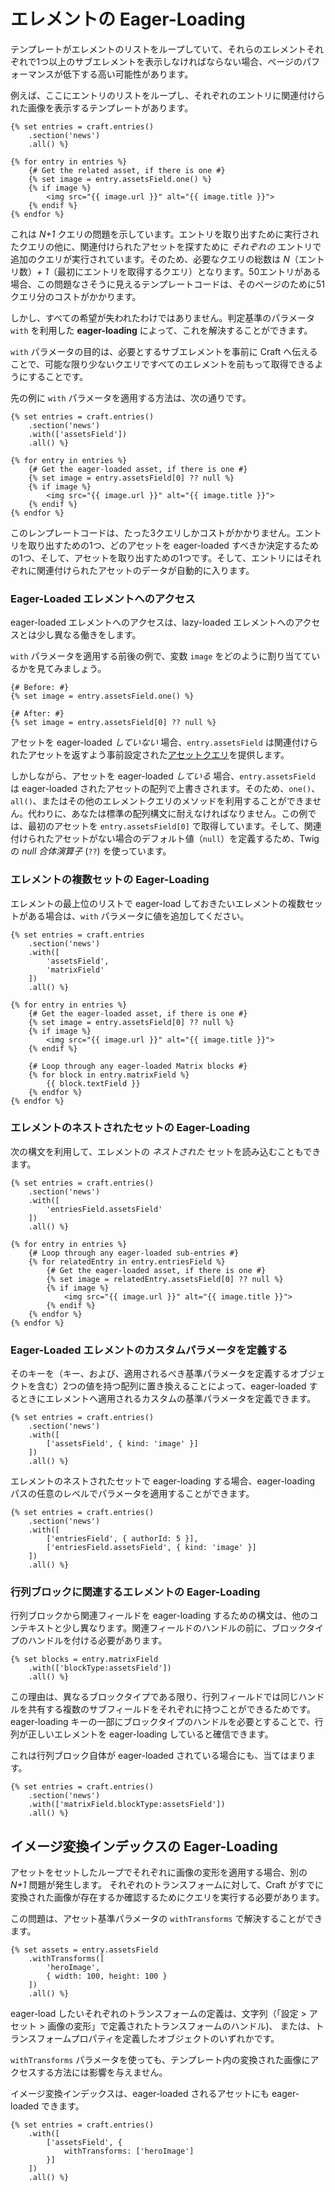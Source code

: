 # エレメントの Eager-Loading

テンプレートがエレメントのリストをループしていて、それらのエレメントそれぞれで1つ以上のサブエレメントを表示しなければならない場合、ページのパフォーマンスが低下する高い可能性があります。

例えば、ここにエントリのリストをループし、それぞれのエントリに関連付けられた画像を表示するテンプレートがあります。

```twig
{% set entries = craft.entries()
    .section('news')
    .all() %}

{% for entry in entries %}
    {# Get the related asset, if there is one #}
    {% set image = entry.assetsField.one() %}
    {% if image %}
        <img src="{{ image.url }}" alt="{{ image.title }}">
    {% endif %}
{% endfor %}
```

これは _N+1_ クエリの問題を示しています。エントリを取り出すために実行されたクエリの他に、関連付けられたアセットを探すために _それぞれの_ エントリで追加のクエリが実行されています。そのため、必要なクエリの総数は _N_（エントリ数）_+ 1_（最初にエントリを取得するクエリ）となります。50エントリがある場合、この問題なさそうに見えるテンプレートコードは、そのページのために51クエリ分のコストがかかります。

しかし、すべての希望が失われたわけではありません。判定基準のパラメータ `with` を利用した **eager-loading** によって、これを解決することができます。

`with` パラメータの目的は、必要とするサブエレメントを事前に Craft へ伝えることで、可能な限り少ないクエリですべてのエレメントを前もって取得できるようにすることです。

先の例に `with` パラメータを適用する方法は、次の通りです。

```twig
{% set entries = craft.entries()
    .section('news')
    .with(['assetsField'])
    .all() %}

{% for entry in entries %}
    {# Get the eager-loaded asset, if there is one #}
    {% set image = entry.assetsField[0] ?? null %}
    {% if image %}
        <img src="{{ image.url }}" alt="{{ image.title }}">
    {% endif %}
{% endfor %}
```

このレンプレートコードは、たった3クエリしかコストがかかりません。エントリを取り出すための1つ、どのアセットを eager-loaded すべきか決定するための1つ、そして、アセットを取り出すための1つです。そして、エントリにはそれぞれに関連付けられたアセットのデータが自動的に入ります。

### Eager-Loaded エレメントへのアクセス

eager-loaded エレメントへのアクセスは、lazy-loaded エレメントへのアクセスとは少し異なる働きをします。

`with` パラメータを適用する前後の例で、変数 `image` をどのように割り当てているかを見てみましょう。

```twig
{# Before: #}
{% set image = entry.assetsField.one() %}

{# After: #}
{% set image = entry.assetsField[0] ?? null %}
```

アセットを eager-loaded _していない_ 場合、`entry.assetsField` は関連付けられたアセットを返すよう事前設定された[アセットクエリ](element-queries/asset-queries.md)を提供します。

しかしながら、アセットを eager-loaded _している_ 場合、`entry.assetsField` は eager-loaded されたアセットの配列で上書きされます。そのため、`one()`、`all()`、またはその他のエレメントクエリのメソッドを利用することができません。代わりに、あなたは標準の配列構文に耐えなければなりません。この例では、最初のアセットを `entry.assetsField[0]` で取得しています。そして、関連付けられたアセットがない場合のデフォルト値（`null`）を定義するため、Twig の _null 合体演算子_ (`??`) を使っています。

### エレメントの複数セットの Eager-Loading

エレメントの最上位のリストで eager-load しておきたいエレメントの複数セットがある場合は、`with` パラメータに値を追加してください。

```twig
{% set entries = craft.entries
    .section('news')
    .with([
        'assetsField',
        'matrixField'
    ])
    .all() %}

{% for entry in entries %}
    {# Get the eager-loaded asset, if there is one #}
    {% set image = entry.assetsField[0] ?? null %}
    {% if image %}
        <img src="{{ image.url }}" alt="{{ image.title }}">
    {% endif %}

    {# Loop through any eager-loaded Matrix blocks #}
    {% for block in entry.matrixField %}
        {{ block.textField }}
    {% endfor %}
{% endfor %}
```

### エレメントのネストされたセットの Eager-Loading

次の構文を利用して、エレメントの _ネストされた_ セットを読み込むこともできます。

```twig
{% set entries = craft.entries()
    .section('news')
    .with([
        'entriesField.assetsField'
    ])
    .all() %}

{% for entry in entries %}
    {# Loop through any eager-loaded sub-entries #}
    {% for relatedEntry in entry.entriesField %}
        {# Get the eager-loaded asset, if there is one #}
        {% set image = relatedEntry.assetsField[0] ?? null %}
        {% if image %}
            <img src="{{ image.url }}" alt="{{ image.title }}">
        {% endif %}
    {% endfor %}
{% endfor %}
```

### Eager-Loaded エレメントのカスタムパラメータを定義する

そのキーを（キー、および、適用されるべき基準パラメータを定義するオブジェクトを含む）2つの値を持つ配列に置き換えることによって、eager-loaded するときにエレメントへ適用されるカスタムの基準パラメータを定義できます。

```twig
{% set entries = craft.entries()
    .section('news')
    .with([
        ['assetsField', { kind: 'image' }]
    ])
    .all() %}
```

エレメントのネストされたセットで eager-loading する場合、eager-loading パスの任意のレベルでパラメータを適用することができます。

```twig
{% set entries = craft.entries()
    .section('news')
    .with([
        ['entriesField', { authorId: 5 }],
        ['entriesField.assetsField', { kind: 'image' }]
    ])
    .all() %}
```

### 行列ブロックに関連するエレメントの Eager-Loading

行列ブロックから関連フィールドを eager-loading するための構文は、他のコンテキストと少し異なります。関連フィールドのハンドルの前に、ブロックタイプのハンドルを付ける必要があります。

```twig
{% set blocks = entry.matrixField
    .with(['blockType:assetsField'])
    .all() %}
```

この理由は、異なるブロックタイプである限り、行列フィールドでは同じハンドルを共有する複数のサブフィールドをそれぞれに持つことができるためです。eager-loading キーの一部にブロックタイプのハンドルを必要とすることで、行列が正しいエレメントを eager-loading していると確信できます。

これは行列ブロック自体が eager-loaded されている場合にも、当てはまります。

```twig
{% set entries = craft.entries()
    .section('news')
    .with(['matrixField.blockType:assetsField'])
    .all() %}
```

## イメージ変換インデックスの Eager-Loading

アセットをセットしたループでそれぞれに画像の変形を適用する場合、別の _N+1_ 問題が発生します。 それぞれのトランスフォームに対して、Craft がすでに変換された画像が存在するか確認するためにクエリを実行する必要があります。

この問題は、アセット基準パラメータの `withTransforms` で解決することができます。

```twig
{% set assets = entry.assetsField
    .withTransforms([
        'heroImage',
        { width: 100, height: 100 }
    ])
    .all() %}
```

eager-load したいそれぞれのトランスフォームの定義は、文字列（「設定 > アセット > 画像の変形」で定義されたトランスフォームのハンドル)、 または、トランスフォームプロパティを定義したオブジェクトのいずれかです。 

`withTransforms` パラメータを使っても、テンプレート内の変換された画像にアクセスする方法には影響を与えません。

イメージ変換インデックスは、eager-loaded されるアセットにも eager-loaded できます。

```twig
{% set entries = craft.entries()
    .with([
        ['assetsField', {
            withTransforms: ['heroImage']
        }]
    ])
    .all() %}
```

